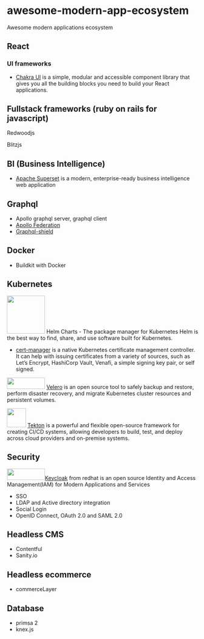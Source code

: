 # awesome-modern-app-ecosystem
Awesome modern applications ecosystem

## React 

### UI frameworks 
* [Chakra UI](https://chakra-ui.com/) is a simple, modular and accessible component library that gives you all the building blocks you need to build your React applications.

## Fullstack frameworks (ruby on rails for javascript)

Redwoodjs

Blitzjs

## BI (Business Intelligence) 
* [Apache Superset](https://superset.incubator.apache.org/index.html) is a modern, enterprise-ready business intelligence web application

## Graphql 
* Apollo graphql server, graphql client 
* [Apollo Federation](https://www.apollographql.com/docs/apollo-server/federation/introduction/)
* [Graphql-shield](https://github.com/maticzav/graphql-shield)

## Docker 

* Buildkit with Docker 

## Kubernetes 

<img src="https://helm.sh/img/helm.svg" width="100" height="100"> Helm Charts - The package manager for Kubernetes
Helm is the best way to find, share, and use software built for Kubernetes.

* [cert-manager](https://cert-manager.io/docs/) is a native Kubernetes certificate management controller. It can help with issuing certificates from a variety of sources, such as Let’s Encrypt, HashiCorp Vault, Venafi, a simple signing key pair, or self signed.

<img src="https://velero.io/img/Velero.svg" width="100" height="30">  [Velero](https://velero.io/) is an open source tool to safely backup and restore, perform disaster recovery, and migrate Kubernetes cluster resources and persistent volumes.

<img src="https://pbs.twimg.com/profile_images/1105325308633178112/cFwIO-21_400x400.png" width="50" height="50">  [Tekton](https://tekton.dev/) is a powerful and flexible open-source framework for creating CI/CD systems, allowing developers to build, test, and deploy across cloud providers and on-premise systems. 

## Security
<img src="https://www.keycloak.org/resources/images/keycloak_logo_480x108.png" width="100" height="30">[Keycloak](https://www.keycloak.org/) from redhat is an open source Identity and Access Management(IAM) for Modern Applications and Services
* SSO
* LDAP and Active directory integration
* Social Login
* OpenID Connect, OAuth 2.0 and SAML 2.0

## Headless CMS
* Contentful
* Sanity.io

## Headless ecommerce 
* commerceLayer

## Database 
* primsa 2
* knex.js 

